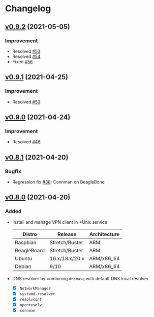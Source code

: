 # Changelog

## [v0.9.2](https://github.com/play-iot/iot-vpn/tree/vpnc/v0.9.2) (2021-05-05)

### Improvement

- Resolved [#53](https://github.com/play-iot/iot-vpn/issues/53)
- Resolved [#54](https://github.com/play-iot/iot-vpn/issues/54)
- Fixed [#56](https://github.com/play-iot/iot-vpn/issues/56)

## [v0.9.1](https://github.com/play-iot/iot-vpn/tree/vpnc/v0.9.1) (2021-04-25)

### Improvement

- Resolved [#50](https://github.com/play-iot/iot-vpn/issues/50)

## [v0.9.0](https://github.com/play-iot/iot-vpn/tree/vpnc/v0.9.0) (2021-04-24)

### Improvement

- Resolved [#46](https://github.com/play-iot/iot-vpn/issues/46)

## [v0.8.1](https://github.com/play-iot/iot-vpn/tree/vpnc/v0.8.1) (2021-04-20)

### Bugfix

- Regression fix [#38](https://github.com/play-iot/iot-vpn/issues/38): Connman on BeagleBone

## [v0.8.0](https://github.com/play-iot/iot-vpn/tree/vpnc/v0.8.0) (2021-04-20)

### Added
- Install and manage VPN client in *Unix service

  | Distro      | Release        | Architecture |
  |-------------|----------------|--------------|
  | Raspbian    | Stretch/Buster | ARM          |
  | BeagleBoard | Stretch/Buster | ARM          |
  | Ubuntu      | 16.x/18.x/20.x | ARM/x86_64   |
  | Debian      | 9/10           | ARM/x86_64   |
  
- DNS resolver by combining `dnsmasq` with default DNS local resolver.
  - [x] `NetworkManager`
  - [x] `systemd-resolver`
  - [x] `resolvconf`
  - [x] `openresolv`
  - [x] `connman`
